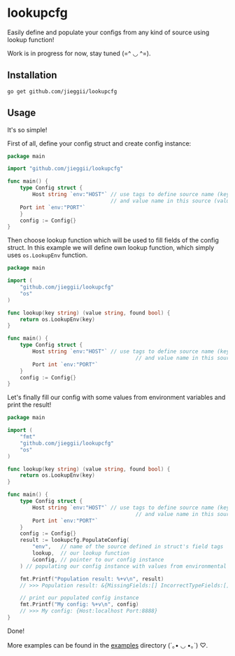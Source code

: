 # lookupcfg
Easily define and populate your configs from any kind of source using lookup function!

Work is in progress for now, stay tuned (=^ ◡ ^=).

## Installation 
```shell
go get github.com/jieggii/lookupcfg
```

## Usage
It's so simple!

First of all, define your config struct and create config instance:
```go
package main

import "github.com/jieggii/lookupcfg"

func main() {
    type Config struct {
        Host string `env:"HOST"` // use tags to define source name (key) 
                                 // and value name in this source (value)
	Port int `env:"PORT"`
    }
	config := Config{}
}
```

Then choose lookup function which will be used to fill fields of the config struct.
In this example we will define own lookup function, which simply uses `os.LookupEnv` function.
```go
package main

import (
	"github.com/jieggii/lookupcfg"
	"os"
)

func lookup(key string) (value string, found bool) {
	return os.LookupEnv(key)
}

func main() {
	type Config struct {
		Host string `env:"HOST"` // use tags to define source name (key) 
                                         // and value name in this source (value)
		Port int `env:"PORT"`
	}
	config := Config{}
}
```

Let's finally fill our config with some values from environment variables and print the result!
```go
package main

import (
	"fmt"
	"github.com/jieggii/lookupcfg"
	"os"
)

func lookup(key string) (value string, found bool) {
	return os.LookupEnv(key)
}

func main() {
	type Config struct {
		Host string `env:"HOST"` // use tags to define source name (key)
                                         // and value name in this source (value)
		Port int `env:"PORT"`
	}
	config := Config{}
	result := lookupcfg.PopulateConfig(
		"env",   // name of the source defined in struct's field tags
		lookup,  // our lookup function
		&config, // pointer to our config instance
	) // populating our config instance with values from environmental variables

	fmt.Printf("Population result: %+v\n", result)
	// >>> Population result: &{MissingFields:[] IncorrectTypeFields:[]}

	// print our populated config instance
	fmt.Printf("My config: %+v\n", config)
	// >>> My config: {Host:localhost Port:8888}
}
```
Done!

More examples can be found in the [examples](https://github.com/jieggii/lookupcfg/tree/master/examples) directory  (´｡• ◡ •｡`) ♡.

